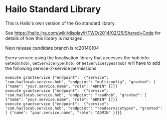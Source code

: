 # Hailo Standard Library

This is Hailo's own version of the Go standard library.

See https://hailo.jira.com/wiki/display/HTWO/2014/02/25/Shared+Code for details of how this library is managed.

Next release candidate branch is rc20140104


Every service using the localisation library that accesses the hob info: ```GetHob(hob)```, ```GetServiceType(hob)``` or ```GetServiceTypes(hob)``` will have to add the following service-2-service permissions
```
execute grantservice {"endpoint":  {"service": "com.hailocab.service.hob", "endpoint": "multiconfig", "granted": [ {"name": "your.service.name", "role": "ADMIN" }]}}
execute grantservice {"endpoint":  {"service": "com.hailocab.service.hob", "endpoint": "readhob", "granted": [ {"name": "your.service.name", "role": "ADMIN" }]}}
execute grantservice {"endpoint":  {"service": "com.hailocab.service.hob", "endpoint": "readservicetypes", "granted": [ {"name": "your.service.name", "role": "ADMIN" }]}}
```
